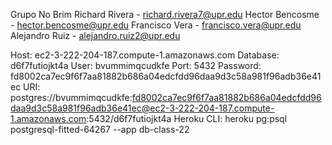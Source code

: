 Grupo No Brim
Richard Rivera - richard.rivera7@upr.edu
Hector Bencosme - hector.bencosme@upr.edu
Francisco Vera - francisco.vera@upr.edu
Alejandro Ruiz - alejandro.ruiz2@upr.edu


Host: ec2-3-222-204-187.compute-1.amazonaws.com
Database: d6f7futiojkt4a
User: bvummimqcudkfe
Port: 5432
Password: fd8002ca7ec9f6f7aa81882b686a04edcfdd96daa9d3c58a981f96adb36e41ec
URI: postgres://bvummimqcudkfe:fd8002ca7ec9f6f7aa81882b686a04edcfdd96daa9d3c58a981f96adb36e41ec@ec2-3-222-204-187.compute-1.amazonaws.com:5432/d6f7futiojkt4a
Heroku CLI: heroku pg:psql postgresql-fitted-64267 --app db-class-22
